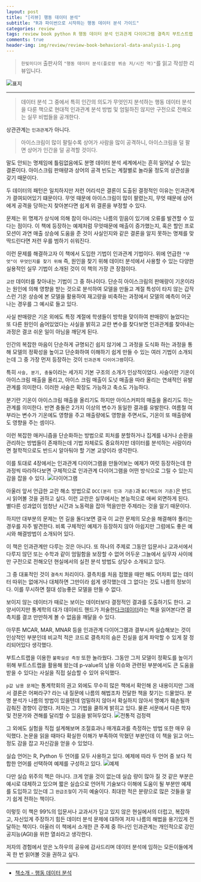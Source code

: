 ```yaml
---  
layout: post  
title: "[리뷰] 행동 데이터 분석"  
subtitle: "R과 파이썬으로 시작하는 행동 데이터 분석 가이드"  
categories: review  
tags: review book python R 행동 데이터 분석 인과관계 다이어그램 결측치 부트스트랩 실험 설계 군집 조절효과 매개효과    
comments: true  
header-img: img/review/review-book-behavioral-data-analysis-1.png
---  
```

  
> `한빛미디어` 출판사의 `"행동 데이터 분석(플로랑 뷔송 저/시진 역)"`를 읽고 작성한 리뷰입니다.  

![표지](https://telegeam.github.io/assets/img/review/review-book-behavioral-data-analysis-1.png)  

---

> 데이터 분석 그 중에서 특히 인간의 의도가 무엇인지 분석하는 행동 데이터 분석을 다룬 책으로 현대적 인과관계 분석 방법 및 엄밀하진 않지만 구전으로 전해오는 실무 비법들을 공개한다.

상관관계는 `인과관계`가 아니다.

> 아이스크림이 많이 팔릴수록 상어가 사람을 많이 공격하니, 아이스크림을 덜 팔면 상어가 인간을 덜 공격할 것이다.

말도 안되는 명제임에 틀림없음에도 분명 데이터 분석 세계에서는 흔히 일어날 수 있는 결론이다. 아이스크림 판매량과 상어의 공격 빈도는 계절별로 놀라울 정도의 상관성을 갖기 때문이다.

두 데이터의 패턴은 일치하지만 저런 어리석은 결론이 도출된 결정적인 이유는 인과관계가 결여되어있기 떄문이다. 무엇 때문에 아이스크림이 많이 팔렸는지, 무엇 때문에 상어에게 공격을 당하는지 찾아본다면 쉽게 위 결론을 부정할 수 있다. 

문제는 위 명제가 상식에 의해 참이 아니라는 나름의 믿음이 있기에 오류를 발견할 수 있다는 점이다. 이 책에 등장하는 예제처럼 무엇때문에 매출이 증가했는지, 혹은 할인 프로모션이 과연 매출 상승에 도움을 준 것이 사실인지와 같은 결론을 알지 못하는 명제를 맞딱드린다면 저런 우를 범하기 쉬워진다.

이런 문제를 해결하고자 이 책에서 도입한 기법이 인과관계 기법이다. 위에 언급한 `"무엇"이 무엇인지를 찾기 위해` 즉, 원인을 찾기 위해 데이터 분석에서 사용할 수 있는 다양한 실용적인 실무 기법이 소개된 것이 이 책의 가장 큰 장점이다.

`교란` 데이터를 찾아내는 기법이 그 중 하나이다. 단순히 아이스크림의 판매량이 기온이라는 원인에 의해 영향을 받는 것으로 분석하여 모델을 만들고 계절 특성이 타지 않는 갑작스런 기온 상승에 본 모델을 활용하여 재고량을 비축하는 과정에서 모델의 예측이 어긋나는 경우를 그 예시로 들고 있다. 

사실 판매량은 기온 외에도 특정 계절에 학생들이 방학을 맞이하여 판매량이 늘었다는 또 다른 원인이 숨어있었다는 사실을 밝히고 교랸 변수를 찾다보면 인과관계를 찾아내는 과정은 결코 쉬운 일이 아님을 깨닫게 된다.

인간의 복잡한 마음이 단순하게 규명되긴 쉽지 않기에 그 과정을 도식화 하는 과정을 통해 모델의 정확성을 높이고 단순화하여 이해하기 쉽게 만들 수 있는 여러 기법이 소개되는데 그 중 가장 먼저 등장하는 것이 `인과관계 다이어그램`이다.

특히 `사슬, 분기, 충돌`이라는 세가지 기본 구조의 소개가 인상적이었다. 사슬이란 기온이 아이스크림 매출을 올리고, 아이스 크림 매출이 도넛 매출을 따라 올리는 연쇄적인 유발 관계를 의미한다. 이러한 사슬은 확장도 가능하고 축소도 가능하다.

분기란 기온이 아이스크림 매출을 올리기도 하지만 아이스커피의 매출을 올리기도 하는 관계를 의미한다. 반면 충돌은 2가지 이상의 변수가 동일한 결과를 유발한다. 여름철 여부라는 변수가 기온에도 영향을 주고 매출량에도 영향을 주면서도, 기온이 또 매출량에도 영향을 주는 셈이다. 

이런 복잡한 매커니즘을 단순화하는 방법으로 피처를 분할하거나 집계를 내거나 순환을 관리하는 방법들이 존재하는데 기법 자체로도 중요하지만 데이터를 분석하는 사람이라면 철학적으로도 반드시 알아둬야 할 기본 교양이라 생각한다.

이를 토대로 4장에서는 인과관계 다이어그램을 만들어보는 예제가 여럿 등장하는데 한 과정씩 따라하다보면 구체적으로 인과관계 다이어그램을 어떤 방식으로 그릴 수 있는지 감을 잡을 수 있다.
![다이어그램](https://telegeam.github.io/assets/img/review/review-book-behavioral-data-analysis-2.png)  

아울러 앞서 언급한 교란 해소 방법으로 `DCC(분리 인과 기준)`과 `BC(백도어 기준)`은 반드시 읽어볼 것을 권하고 싶다. 이런 교란은 실무에서는 본능적으로 애써 외면하게 된다. 별다른 성과없이 엄청난 시간과 노동력을 잡아 먹을만한 주제라는 것을 알기 때문이다. 

하지만 대부분의 문제는 먼 길을 돌다보면 결국 이 교랸 문제의 모순을 해결해야 풀리는 경우를 자주 발견한다. 비록 구체적인 예제가 등장하지 않아 아쉽지만 그럼에도 좋은 예시와 해결방법이 소개되어 있다.

이 책은 인과관계만 다루는 것은 아니다. 또 하나의 주제로 그동안 입문서나 교과서에서 다루지 않던 또는 수학과 같이 엄밀함을 보장할 수 없어 어두운 그늘에서 실무자 사이에만 구전으로 전해오던 현실에서의 실전 분석 방법도 상당수 소개되고 있다. 

그 중 대표적인 것이 `결측치` 처리이다. 결측치를 처음 접했을 때만 해도 어차피 없는 데이터 따위는 없애거나 대체하면 그만이라 쉽게 생각했는데 그 없다는 것도 나름의 정보이다. 이를 무시하면 절대 성능좋은 모델을 만들 수 없다. 

보이지 않는 데이터가 때로는 보이는 데이터보다 결정적인 결과를 도출하기도 한다. 교양서이지만 통계학의 대가 데이비드 핸드가 저술한[다크데이터](https://telegeam.github.io/review/2021/10/15/review-book-dark-data/)라는 책을 읽어본다면 결측치를 결코 만만하게 볼 수 없음을 깨달을 수 있다. 

아무튼 MCAR, MAR, MNAR 등을 인과관계 다이어그램과 결부시켜 실습해보는 것이 인상적인 부분인데 비교적 적은 코드로 결측치의 숨은 진실을 쉽게 파악할 수 있게 잘 정리되어있다 생각했다.

부트스트랩을 이용한 `불확실성 측정` 또한 놀라웠다. 그동안 그저 모델이 정확도를 높이기 위해 부트스트랩을 활용해 왔는데 p-value의 남용 이슈와 관련된 부분에서도 큰 도움을 받을 수 있다는 사실을 직접 실습할 수 있어 유익했다. 

`p값 남용 문제`는 통계학회의 권고 외에도 무수히 많은 책에서 확인해 온 내용이지만 그래서 결론은 어쩌라구? 라는 내 질문에 나름의 해법조차 전달한 책을 찾기는 드물었다. 분명 분석가 나름의 방법이 있을텐데 엄밀하지 않아서 확실하지 않아서 명예가 훼손될까 감춰진 경향이 강했다. 저자는 그 기법을 쿨하게 밝히고 있다. 물론 서문에서 다른 학자 및 전문가와 견해를 달리할 수 있음을 밝혀두었다. 
![전통적 검정력](https://telegeam.github.io/assets/img/review/review-book-behavioral-data-analysis-3.png)  

그 외에도 실험을 직접 설계해보며 조절효과나 매개효과를 측정하는 방법 또한 매우 유익했다. 논문을 읽을 때마다 확실한 이해가 부족하여 막혔던 부분인데 이 책을 읽고 어느정도 감을 잡고 자신감을 얻을 수 있었다. 

실습 언어는 R, Python 두 언어를 모두 사용하고 있다. 예제에 따라 두 언어 중 보다 적합한 언어를 선택하여 예제를 구성하고 있다.
![예제](https://telegeam.github.io/assets/img/review/review-book-behavioral-data-analysis-4.png)  

다만 실습 위주의 책은 아니다. 크게 얻을 것이 없는데 실습 량이 많아 질 것 같은 부분은 예시로 대체하고 있으며 짧은 실습으로 언어적 기술보다 이해에 도움이 될 부분만 예제를 도입하고 있는데 그 `완급조절`이 가히 예술이다. 최대한 적은 분량으로 많은 것들을 알기 쉽게 전하는 책이다.

이렇듯 이 책은 99%의 입문서나 교과서가 담고 있지 않은 현실에서의 더럽고, 복잡하고, 자신있게 주장하기 힘든 데이터 분석 문제에 대하여 저자 나름의 해법을 용기있게 전달하는 책이다. 아울러 이 책에서 소개한 큰 주제 중 하나인 인과관계는 개인적으로 강인공지능(AGI)을 위한 열쇠라고 생각한다. 

저자의 경험에서 얻은 노하우의 공유에 감사드리며 데이터 분석에 임하는 모든이들에게 꼭 한 번 읽어볼 것을 권하고 싶다.

---

* [책소개 - 행동 데이터 분석](https://www.yes24.com/Product/Goods/119001159)
